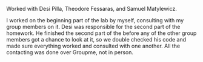 Worked with Desi Pilla, Theodore Fessaras, and Samuel Matylewicz.

I worked on the beginning part of the lab by myself, consulting with my group members on it. 
Desi was responsible for the second part of the homework. 
He finished the second part of the before any of the other group members got a chance to look at it, so we double checked 
his code and made sure everything worked and consulted with one another. All the contacting was done over Groupme, not in person.
